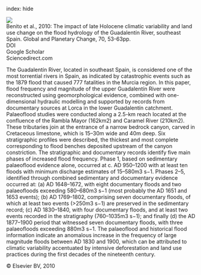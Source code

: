 index: hide

<div class="Citation">
    <div class="Citation-thumb CitationThumb-linked"  data-href="https://doi.org/10.1016/j.gloplacha.2009.11.007">
      <img src="https://static.claimspace.cloud/climate-study-static/refs/thumbs/5/Benito_et_al_2010-thumb.png" />
    </div>

  <div class="Citation-body">
    <div class="Citation-text">Benito et al., 2010: The impact of late Holocene climatic variability and land use change on the flood hydrology of the Guadalentín River, southeast Spain. <span class="Article-journal">Global and Planetary Change, </span><span class="Article-volume">70, </span>53-63pp.</div>
    <div class="Citation-links">
      <div class="CitationLink" data-href="https://doi.org/10.1016/j.gloplacha.2009.11.007">
        <div class="CitationLink-icon CitationLink-Doi"></div>
        <div class="CitationLink-text">DOI</div>
      </div>
      <div class="CitationLink" data-href="https://scholar.google.com/scholar?q=10.1016/j.gloplacha.2009.11.007">
        <div class="CitationLink-icon CitationLink-Scholar"></div>
        <div class="CitationLink-text">Google Scholar</div>
      </div>
      <div class="CitationLink" data-href="http://www.sciencedirect.com/science/article/pii/S0921818109001908">
        <div class="CitationLink-icon CitationLink-Publisher"></div>
        <div class="CitationLink-text">Sciencedirect.com</div>
      </div>
    </div>
  </div>
</div>

The Guadalentín River, located in southeast Spain, is considered one of the most torrential rivers in Spain, as indicated by catastrophic events such as the 1879 flood that caused 777 fatalities in the Murcia region. In this paper, flood frequency and magnitude of the upper Guadalentín River were reconstructed using geomorphological evidence, combined with one-dimensional hydraulic modelling and supported by records from documentary sources at Lorca in the lower Guadalentín catchment. Palaeoflood studies were conducted along a 2.5-km reach located at the confluence of the Rambla Mayor (162km2) and Caramel River (210km2). These tributaries join at the entrance of a narrow bedrock canyon, carved in Cretaceous limestone, which is 15–30m wide and 40m deep. Six stratigraphic profiles were described, the thickest and most complete corresponding to flood benches deposited upstream of the canyon constriction. The stratigraphic and documentary records identify five main phases of increased flood frequency. Phase 1, based on sedimentary palaeoflood evidence alone, occurred at c. AD 950–1200 with at least ten floods with minimum discharge estimates of 15–580m3                      s−1. Phases 2–5, identified through combined sedimentary and documentary evidence occurred at: (a) AD 1648–1672, with eight documentary floods and two palaeofloods exceeding 580–680m3                      s−1 (most probably the AD 1651 and 1653 events); (b) AD 1769–1802, comprising seven documentary floods, of which at least two events (>250m3                      s−1) are preserved in the sedimentary record; (c) AD 1830–1840, with four documentary floods, and at least two events recorded in the stratigraphy (760–1035m3                      s−1); and finally (d) the AD 1877–1900 period that witnessed seven documentary floods, with three palaeofloods exceeding 880m3                      s−1. The palaeoflood and historical flood information indicate an anomalous increase in the frequency of large magnitude floods between AD 1830 and 1900, which can be attributed to climatic variability accentuated by intensive deforestation and land use practices during the first decades of the nineteenth century.

<div class="Citation-copy">
&copy; Elsevier BV, 2010
</div>